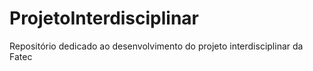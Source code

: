 # ProjetoInterdisciplinar
Repositório dedicado ao desenvolvimento do projeto interdisciplinar da Fatec
